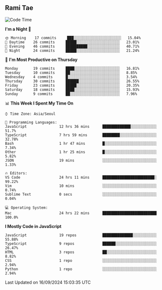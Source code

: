 ## Rami Tae

<!--START_SECTION:waka-->
![Code Time](http://img.shields.io/badge/Code%20Time-1%2C656%20hrs%2043%20mins-blue)

**I'm a Night 🦉** 

```text
🌞 Morning    17 commits     ███░░░░░░░░░░░░░░░░░░░░░░   15.04% 
🌆 Daytime    26 commits     █████░░░░░░░░░░░░░░░░░░░░   23.01% 
🌃 Evening    46 commits     ██████████░░░░░░░░░░░░░░░   40.71% 
🌙 Night      24 commits     █████░░░░░░░░░░░░░░░░░░░░   21.24%

```
📅 **I'm Most Productive on Thursday** 

```text
Monday       19 commits     ████░░░░░░░░░░░░░░░░░░░░░   16.81% 
Tuesday      10 commits     ██░░░░░░░░░░░░░░░░░░░░░░░   8.85% 
Wednesday    4 commits      █░░░░░░░░░░░░░░░░░░░░░░░░   3.54% 
Thursday     30 commits     ██████░░░░░░░░░░░░░░░░░░░   26.55% 
Friday       23 commits     █████░░░░░░░░░░░░░░░░░░░░   20.35% 
Saturday     18 commits     ████░░░░░░░░░░░░░░░░░░░░░   15.93% 
Sunday       9 commits      ██░░░░░░░░░░░░░░░░░░░░░░░   7.96%

```


📊 **This Week I Spent My Time On** 

```text
⌚︎ Time Zone: Asia/Seoul

💬 Programming Languages: 
JavaScript               12 hrs 36 mins      █████████████░░░░░░░░░░░░   51.7% 
TypeScript               7 hrs 59 mins       ████████░░░░░░░░░░░░░░░░░   32.78% 
Bash                     1 hr 47 mins        █░░░░░░░░░░░░░░░░░░░░░░░░   7.34% 
Other                    1 hr 25 mins        █░░░░░░░░░░░░░░░░░░░░░░░░   5.82% 
JSON                     19 mins             ░░░░░░░░░░░░░░░░░░░░░░░░░   1.33%

🔥 Editors: 
VS Code                  24 hrs 11 mins      ████████████████████████░   99.22% 
Vim                      10 mins             ░░░░░░░░░░░░░░░░░░░░░░░░░   0.74% 
Sublime Text             0 secs              ░░░░░░░░░░░░░░░░░░░░░░░░░   0.04%

💻 Operating System: 
Mac                      24 hrs 22 mins      █████████████████████████   100.0%

```

**I Mostly Code in JavaScript** 

```text
JavaScript               19 repos            ██████████████░░░░░░░░░░░   55.88% 
TypeScript               9 repos             ██████░░░░░░░░░░░░░░░░░░░   26.47% 
HTML                     3 repos             ██░░░░░░░░░░░░░░░░░░░░░░░   8.82% 
CSS                      1 repo              ░░░░░░░░░░░░░░░░░░░░░░░░░   2.94% 
Python                   1 repo              ░░░░░░░░░░░░░░░░░░░░░░░░░   2.94%

```



 Last Updated on 16/09/2024 15:03:35 UTC
<!--END_SECTION:waka-->
